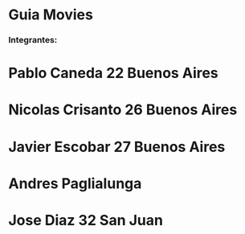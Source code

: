 # Guia Movies

### Integrantes:
# Pablo Caneda 22 Buenos Aires
# Nicolas Crisanto 26 Buenos Aires
# Javier Escobar 27 Buenos Aires
# Andres Paglialunga 
# Jose Diaz 32 San Juan 